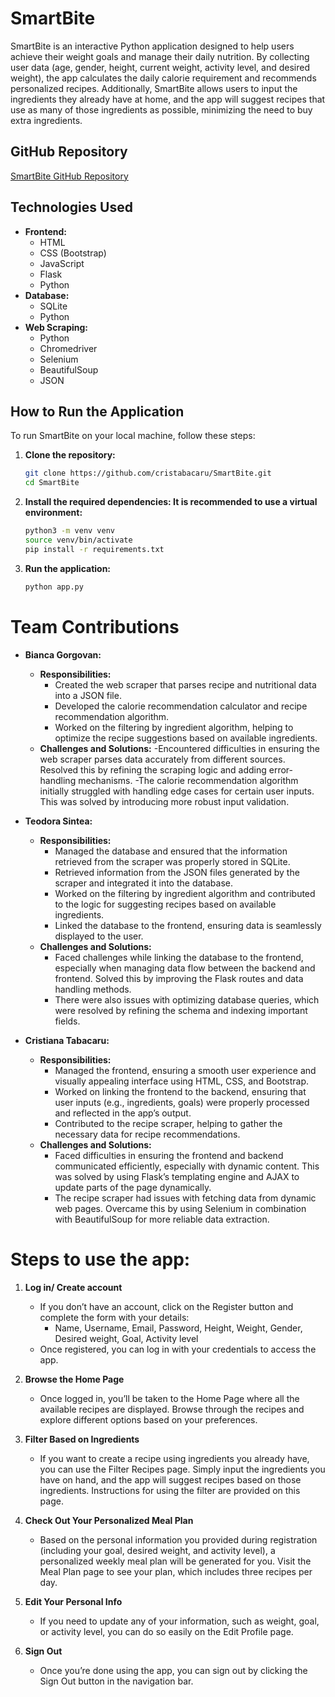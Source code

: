 # SmartBite

SmartBite is an interactive Python application designed to help users achieve their weight goals and manage their daily nutrition. By collecting user data (age, gender, height, current weight, activity level, and desired weight), the app calculates the daily calorie requirement and recommends personalized recipes. Additionally, SmartBite allows users to input the ingredients they already have at home, and the app will suggest recipes that use as many of those ingredients as possible, minimizing the need to buy extra ingredients.

## GitHub Repository
[SmartBite GitHub Repository](https://github.com/cristabacaru/SmartBite.git)

## Technologies Used
- **Frontend:**
  - HTML
  - CSS (Bootstrap)
  - JavaScript
  - Flask
  - Python
- **Database:**
  - SQLite
  - Python
- **Web Scraping:**
  - Python
  - Chromedriver
  - Selenium
  - BeautifulSoup
  - JSON

## How to Run the Application
To run SmartBite on your local machine, follow these steps:

1. **Clone the repository:**
   ```bash
   git clone https://github.com/cristabacaru/SmartBite.git
   cd SmartBite
   ```

2. **Install the required dependencies: It is recommended to use a virtual environment:**
    ```bash
    python3 -m venv venv
    source venv/bin/activate
    pip install -r requirements.txt

    ```

3. **Run the application:**
    ```bash
    python app.py
    ```

# Team Contributions

- **Bianca Gorgovan:**
  - **Responsibilities:**
    - Created the web scraper that parses recipe and nutritional data into a JSON file.
    - Developed the calorie recommendation calculator and recipe recommendation algorithm.
    - Worked on the filtering by ingredient algorithm, helping to optimize the recipe suggestions based on available ingredients.
  - **Challenges and Solutions:**
    -Encountered difficulties in ensuring the web scraper parses data accurately from different sources. Resolved this by refining the scraping logic      and adding error-handling mechanisms.
    -The calorie recommendation algorithm initially struggled with handling edge cases for certain user inputs. This was solved by introducing more        robust input validation.
    
- **Teodora Sintea:**
  - **Responsibilities:**
    - Managed the database and ensured that the information retrieved from the scraper was properly stored in SQLite.
    - Retrieved information from the JSON files generated by the scraper and integrated it into the database.
    - Worked on the filtering by ingredient algorithm and contributed to the logic for suggesting recipes based on available ingredients.
    - Linked the database to the frontend, ensuring data is seamlessly displayed to the user.
  - **Challenges and Solutions:**
    - Faced challenges while linking the database to the frontend, especially when managing data flow between the backend and frontend. Solved this by     improving the Flask routes and data handling methods.
    - There were also issues with optimizing database queries, which were resolved by refining the schema and indexing important fields.
  
- **Cristiana Tabacaru:**
  - **Responsibilities:**
    - Managed the frontend, ensuring a smooth user experience and visually appealing interface using HTML, CSS, and Bootstrap.
    - Worked on linking the frontend to the backend, ensuring that user inputs (e.g., ingredients, goals) were properly processed and reflected in the     app’s output.
    - Contributed to the recipe scraper, helping to gather the necessary data for recipe recommendations.
  - **Challenges and Solutions:**
    - Faced difficulties in ensuring the frontend and backend communicated efficiently, especially with dynamic content. This was solved by using          Flask’s templating engine and AJAX to update parts of the page dynamically.
    - The recipe scraper had issues with fetching data from dynamic web pages. Overcame this by using Selenium in combination with BeautifulSoup for       more reliable data extraction.

# Steps to use the app:
1. **Log in/ Create account**
    - If you don’t have an account, click on the Register button and complete the form with your details:
      - Name, Username, Email, Password, Height, Weight, Gender, Desired weight, Goal, Activity level
    - Once registered, you can log in with your credentials to access the app.
  
2. **Browse the Home Page**
   - Once logged in, you’ll be taken to the Home Page where all the available recipes are displayed. Browse through the recipes and explore different options based on your preferences.

3. **Filter Based on Ingredients**
   - If you want to create a recipe using ingredients you already have, you can use the Filter Recipes page. Simply input the ingredients you have on hand, and the app will suggest recipes based    on those ingredients. Instructions for using the filter are provided on this page.
  
4. **Check Out Your Personalized Meal Plan**
   - Based on the personal information you provided during registration (including your goal, desired weight, and activity level), a personalized weekly meal plan will be generated for you.         Visit the Meal Plan page to see your plan, which includes three recipes per day.
  
5. **Edit Your Personal Info**
   - If you need to update any of your information, such as weight, goal, or activity level, you can do so easily on the Edit Profile page.
  
6. **Sign Out**
   - Once you’re done using the app, you can sign out by clicking the Sign Out button in the navigation bar.
